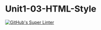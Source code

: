 # Unit1-03-HTML-Style
[![GitHub's Super Linter](https://github.com/ICS2O-Programming-TheoR/Unit1-03-HTML-Style/workflows/GitHub's%20Super%20Linter/badge.svg)](https://github.com/ICS2O-Programming-TheoR/Unit1-03-HTML-Style/actions)